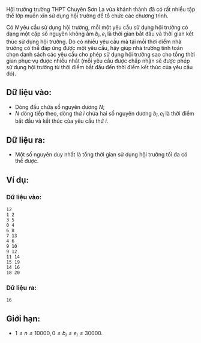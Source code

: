 Hội trường trường THPT Chuyên Sơn La vừa khánh thành đã có rất nhiều tập thể lớp muốn xin sử dụng hội trường để tổ chức các chương trình.

Có $N$ yêu cầu sử dụng hội trường, mỗi một yêu cầu sử dụng hội trường có dạng một cặp số nguyên không âm $b_i, e_i$ là thời gian bắt đầu và thời gian kết thúc sử dụng hội trường. Do có nhiều yêu cầu mà tại mỗi thời điểm nhà trường có thể đáp ứng được một yêu cầu, hãy giúp nhà trường tính toán chọn danh sách các yêu cầu cho phép sử dụng hội trường sao cho tổng thời gian phục vụ được nhiều nhất (mỗi yêu cầu được chấp nhận sẽ được phép sử dụng hội trường từ thời điểm bắt đầu đến thời điểm kết thúc của yêu cầu đó).

## Dữ liệu vào:
- Dòng đầu chứa số nguyên dương $N$;
- $N$ dòng tiếp theo, dòng thứ $i$ chứa hai số nguyên dương $b_i, e_i$ là thời điểm bắt đầu và kết thúc của yêu cầu thứ $i$.

## Dữ liệu ra:
- Một số nguyên duy nhất là tổng thời gian sử dụng hội trường tối đa có thể được.

## Ví dụ:
### Dữ liệu vào:
```
12
1 2
3 5
0 4
6 8
7 13
4 6
9 10
9 12
11 14
15 19
14 16
18 20
```

### Dữ liệu ra:
```
16
```

## Giới hạn:
- $1 ≤ n ≤ 10000, 0 ≤ b_i ≤ e_i ≤ 30000$.